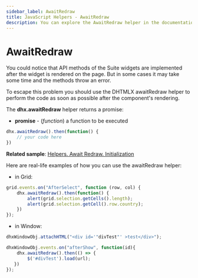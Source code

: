 ```yaml
---
sidebar_label: AwaitRedraw
title: JavaScript Helpers - AwaitRedraw 
description: You can explore the AwaitRedraw helper in the documentation of the DHTMLX JavaScript UI library. Browse developer guides and API reference, try out code examples and live demos, and download a free 30-day evaluation version of DHTMLX Suite 7.
---
```


# AwaitRedraw

You could notice that API methods of the Suite widgets are implemented after the widget is rendered on the page. But in some cases it may take some time and the methods throw an error. 

To escape this problem you should use the DHTMLX awaitRedraw helper to perform the code as soon as possible after the component's rendering. 

The **dhx.awaitRedraw** helper returns a promise:

- **promise** - (*function*) a function to be executed

~~~js
dhx.awaitRedraw().then(function() {
    // your code here
})
~~~

**Related sample**: [Helpers. Await Redraw. Initialization](https://snippet.dhtmlx.com/r4ck0smz)

Here are real-life examples of how you can use the awaitRedraw helper:

- in Grid:

~~~js
grid.events.on("AfterSelect", function (row, col) {
    dhx.awaitRedraw().then(function() {
        alert(grid.selection.getCells().length);
        alert(grid.selection.getCell().row.country);
    })
});
~~~

- in Window:

~~~js
dhxWindowObj.attachHTML("<div id='"divTest"' >test</div>");

dhxWindowObj.events.on("afterShow", function(id){ 
    dhx.awaitRedraw().then(() => {
        $('#divTest').load(url);     
   })                      
});
~~~